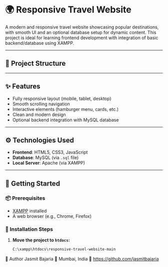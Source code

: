 # 🌍 Responsive Travel Website

A modern and responsive travel website showcasing popular destinations, with smooth UI and an optional database setup for dynamic content. This project is ideal for learning frontend development with integration of basic backend/database using XAMPP.

---

## 📁 Project Structure

---

## ✨ Features

- Fully responsive layout (mobile, tablet, desktop)
- Smooth scrolling navigation
- Interactive elements (hamburger menu, cards, etc.)
- Clean and modern design
- Optional backend integration with MySQL database

---

## ⚙️ Technologies Used

- **Frontend**: HTML5, CSS3, JavaScript
- **Database**: MySQL (via `.sql` file)
- **Local Server**: Apache (via XAMPP)

---

## 🚀 Getting Started

### 📦 Prerequisites

- [XAMPP](https://www.apachefriends.org/index.html) installed
- A web browser (e.g., Chrome, Firefox)

### 🧩 Installation Steps

1. **Move the project to `htdocs`:**
   ```bash
   C:\xampp\htdocs\responsive-travel-website-main
   ```

👤 Author
Jasmit Bajaria
📍 Mumbai, India
🔗 https://github.com/jasmitbajaria
